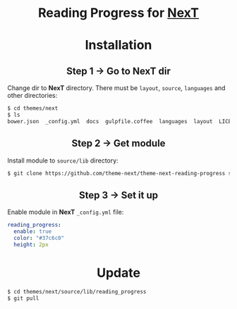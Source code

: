 <h1 align="center">Reading Progress for <a href="https://github.com/theme-next">NexT</a></h1>

<h1 align="center">Installation</h1>

<h2 align="center">Step 1 &rarr; Go to NexT dir</h2>

Change dir to **NexT** directory. There must be `layout`, `source`, `languages` and other directories:

```sh
$ cd themes/next
$ ls
bower.json  _config.yml  docs  gulpfile.coffee  languages  layout  LICENSE.md  package.json  README.md  scripts  source  test
```

<h2 align="center">Step 2 &rarr; Get module</h2>

Install module to `source/lib` directory:

```sh
$ git clone https://github.com/theme-next/theme-next-reading-progress source/lib/reading_progress
```

<h2 align="center">Step 3 &rarr; Set it up</h2>

Enable module in **NexT** `_config.yml` file:

```yml
reading_progress:
  enable: true
  color: "#37c6c0"
  height: 2px
```

<h1 align="center">Update</h1>

```sh
$ cd themes/next/source/lib/reading_progress
$ git pull
```
